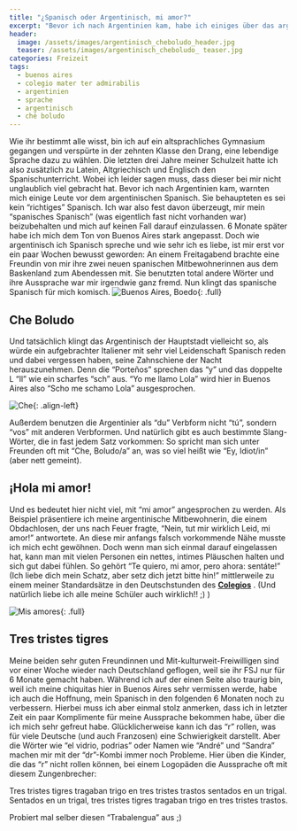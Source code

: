 ```yaml
---
title: "¿Spanisch oder Argentinisch, mi amor?"
excerpt: "Bevor ich nach Argentinien kam, habe ich einiges über das argentinische Spanisch gehört und wollte mich dem eher nicht anpassen. Erst vor kurzem habe ich gemerkt, wie schnell ich mich dem Klang angepasst habe und wie sehr ich das argentinische Spanisch liebe!"
header:
  image: /assets/images/argentinisch_cheboludo_header.jpg
  teaser: /assets/images/argentinisch_cheboludo_ teaser.jpg
categories: Freizeit
tags:
  - buenos aires
  - colegio mater ter admirabilis
  - argentinien
  - sprache
  - argentinisch
  - ché boludo
---
```



Wie ihr bestimmt alle wisst, bin ich auf ein altsprachliches Gymnasium gegangen und verspürte in der zehnten Klasse den Drang, eine lebendige Sprache dazu zu wählen. Die letzten drei Jahre meiner Schulzeit hatte ich also zusätzlich zu Latein, Altgriechisch und Englisch den Spanischunterricht. Wobei ich leider sagen muss, dass dieser bei mir nicht unglaublich viel gebracht hat.
Bevor ich nach Argentinien kam, warnten mich einige Leute vor dem argentinischen Spanisch. Sie behaupteten es sei kein “richtiges” Spanisch.
Ich war also fest davon überzeugt, mir mein “spanisches Spanisch” (was eigentlich fast nicht vorhanden war) beizubehalten und mich auf keinen Fall darauf einzulassen.
6 Monate später habe ich mich dem Ton von Buenos Aires stark angepasst. Doch wie argentinisch ich Spanisch spreche und wie sehr ich es liebe, ist mir erst vor ein paar Wochen bewusst geworden: An einem Freitagabend brachte eine Freundin von mir ihre zwei neuen spanischen Mitbewohnerinnen aus dem Baskenland zum Abendessen mit. Sie benutzten total andere Wörter und ihre Aussprache war mir irgendwie ganz fremd. Nun klingt das spanische Spanisch für mich komisch.
![Buenos Aires, Boedo]({{"/assets/images/argentinisch_boedo_large.jpg"}}){: .full}

## Che Boludo
Und tatsächlich klingt das Argentinisch der Hauptstadt vielleicht so, als würde ein aufgebrachter Italiener mit sehr viel Leidenschaft Spanisch reden und dabei vergessen haben, seine Zahnschiene der Nacht herauszunehmen. Denn die “Porteños” sprechen das “y” und das doppelte L “ll” wie ein scharfes “sch” aus. “Yo me llamo Lola” wird hier in Buenos Aires also “Scho me schamo Lola” ausgesprochen.

![Che]({{"/assets/images/argentinisch_cheboludo_small.jpg"}}){: .align-left}

Außerdem benutzen die Argentinier als “du” Verbform nicht “tú”, sondern “vos” mit anderen Verbformen. 
Und natürlich gibt es auch bestimmte Slang-Wörter, die in fast jedem Satz vorkommen: So spricht man sich unter Freunden oft mit “Che, Boludo/a” an, was so viel heißt wie “Ey, Idiot/in” (aber nett gemeint). 

## ¡Hola mi amor!
Und es bedeutet hier nicht viel, mit “mi amor” angesprochen zu werden. Als Beispiel präsentiere ich meine argentinische Mitbewohnerin, die einem Obdachlosen, der uns nach Feuer fragte, “Nein, tut mir wirklich Leid, mi amor!” antwortete. An diese mir anfangs falsch vorkommende Nähe musste ich mich echt gewöhnen. Doch wenn man sich einmal darauf eingelassen hat, kann man mit vielen Personen ein nettes, intimes Pläuschen halten und sich gut dabei fühlen.
So gehört “Te quiero, mi amor, pero ahora: sentáte!” (Ich liebe dich mein Schatz, aber setz dich jetzt bitte hin!” mittlerweile zu einem meiner Standardsätze in den Deutschstunden des [**Colegios**](https://www.pasch-net.de/de/par/spo/ame/arg/3342304.html) . (Und natürlich liebe ich alle meine Schüler auch wirklich!! ;) )

![Mis amores]({{"/assets/images/argentinisch_misamores_large.jpg"}}){: .full}

## Tres tristes tigres
Meine beiden sehr guten Freundinnen und Mit-kulturweit-Freiwilligen sind vor einer Woche wieder nach Deutschland geflogen, weil sie ihr FSJ nur für 6 Monate gemacht haben. Während ich auf der einen Seite also traurig bin, weil ich meine chiquitas hier in Buenos Aires sehr vermissen werde, habe ich auch die Hoffnung, mein Spanisch in den folgenden 6 Monaten noch zu verbessern. Hierbei muss ich aber einmal stolz anmerken, dass ich in letzter Zeit ein paar Komplimente für meine Aussprache bekommen habe, über die ich mich sehr gefreut habe. Glücklicherweise kann ich das “r” rollen, was für viele Deutsche (und auch Franzosen) eine Schwierigkeit darstellt. Aber die Wörter wie “el vidrio, podrias” oder Namen wie “André” und “Sandra” machen mir mit der “dr”-Kombi immer noch Probleme. Hier üben die Kinder, die das “r” nicht rollen können, bei einem Logopäden die Aussprache oft mit diesem Zungenbrecher:

Tres tristes tigres
tragaban trigo
en tres tristes trastos
sentados en un trigal.
Sentados en un trigal,
tres tristes tigres 
tragaban trigo
en tres tristes trastos.

Probiert mal selber diesen “Trabalengua” aus ;)


